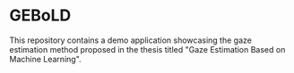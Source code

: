 # GEBoLD
This repository contains a demo application showcasing the gaze estimation method proposed in the thesis titled "Gaze Estimation Based on Machine Learning".
